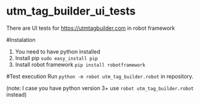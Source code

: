 # utm_tag_builder_ui_tests
There are UI tests for https://utmtagbuilder.com in robot framework

#Instalation
1. You need to have python installed
2. Install pip `sudo easy_install pip`
3. Install robot framework `pip install robotframework`

#Test execution
Run `python -m robot utm_tag_builder.robot` in repository. 

(note: I case you have python version 3+ use `robot utm_tag_builder.robot` instead)
